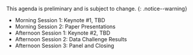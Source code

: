 This agenda is preliminary and is subject to change.
{: .notice--warning}

- Morning Session 1: Keynote #1, TBD
- Morning Session 2: Paper Presentations
- Afternoon Session 1: Keynote #2, TBD
- Afternoon Session 2: Data Challenge Results
- Afternoon Session 3: Panel and Closing
